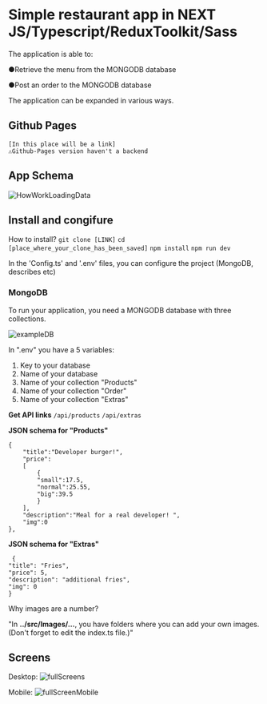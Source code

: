 # Simple restaurant app in NEXT JS/Typescript/ReduxToolkit/Sass

The application is able to:

●Retrieve the menu from the MONGODB database

●Post an order to the MONGODB database

The application can be expanded in various ways.

## Github Pages
    [In this place will be a link]  
    ⚠️Github-Pages version haven't a backend
    
## App Schema
![HowWorkLoadingData](https://user-images.githubusercontent.com/96081508/232546733-8387d454-704f-4a74-80dd-cfecd0eb7e36.png)



## Install and congifure
How to install?
`git clone [LINK]`
`cd [place_where_your_clone_has_been_saved]`
`npm install`
`npm run dev`

In the 'Config.ts' and '.env' files, you can configure the project (MongoDB, describes etc)

### MongoDB
To run your application, you need a MONGODB database with three collections.

![exampleDB](https://user-images.githubusercontent.com/96081508/232546463-a6b5ffb5-7989-4d89-af93-4fda43cb949c.png)


In ".env" you have a 5 variables:
1) Key to your database
2) Name of your database
3) Name of your collection "Products"
4) Name of your collection "Order"
5) Name of your collection "Extras"

**Get API links**
`/api/products`
`/api/extras`


**JSON schema for "Products"**

    {
        "title":"Developer burger!",
        "price":
        [
            {
            "small":17.5,
            "normal":25.55,
            "big":39.5
            }
        ],
        "description":"Meal for a real developer! ",
        "img":0
    },

**JSON schema for "Extras"**

     {
    "title": "Fries",
    "price": 5,
    "description": "additional fries",
    "img": 0
    }
    
Why images are a number?

"In **../src/Images/...**, you have folders where you can add your own images. (Don't forget to edit the index.ts file.)"

## Screens
Desktop:
![fullScreens](https://user-images.githubusercontent.com/96081508/232546959-b3d389d1-f11f-4cb7-b7a5-89af1e1b05e1.png)

Mobile:
![fullScreenMobile](https://user-images.githubusercontent.com/96081508/232547005-136d57a9-ce29-4182-b602-f599d151516d.png)


